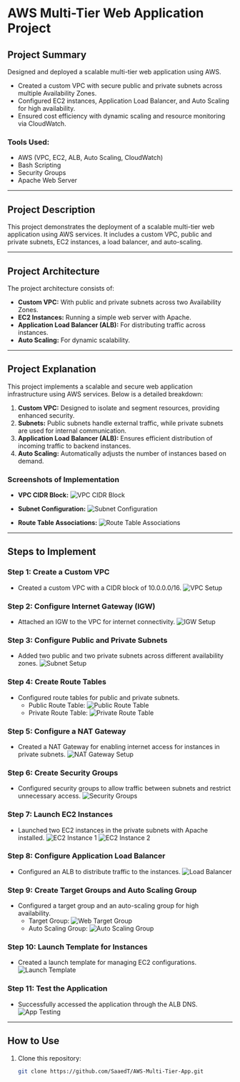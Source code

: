 # AWS Multi-Tier Web Application Project

## Project Summary
Designed and deployed a scalable multi-tier web application using AWS.  
- Created a custom VPC with secure public and private subnets across multiple Availability Zones.  
- Configured EC2 instances, Application Load Balancer, and Auto Scaling for high availability.  
- Ensured cost efficiency with dynamic scaling and resource monitoring via CloudWatch.  

### Tools Used:
- AWS (VPC, EC2, ALB, Auto Scaling, CloudWatch)
- Bash Scripting
- Security Groups
- Apache Web Server

---

## Project Description
This project demonstrates the deployment of a scalable multi-tier web application using AWS services. It includes a custom VPC, public and private subnets, EC2 instances, a load balancer, and auto-scaling.

---

## Project Architecture
The project architecture consists of:
- **Custom VPC:** With public and private subnets across two Availability Zones.
- **EC2 Instances:** Running a simple web server with Apache.
- **Application Load Balancer (ALB):** For distributing traffic across instances.
- **Auto Scaling:** For dynamic scalability.

---

## Project Explanation
This project implements a scalable and secure web application infrastructure using AWS services. Below is a detailed breakdown:

1. **Custom VPC:** Designed to isolate and segment resources, providing enhanced security.
2. **Subnets:** Public subnets handle external traffic, while private subnets are used for internal communication.
3. **Application Load Balancer (ALB):** Ensures efficient distribution of incoming traffic to backend instances.
4. **Auto Scaling:** Automatically adjusts the number of instances based on demand.

### Screenshots of Implementation

- **VPC CIDR Block:**
 ![VPC CIDR Block](CAPSTONE-PROJECT/P-1.png)

- **Subnet Configuration:**
 ![Subnet Configuration](CAPSTONE-PROJECT/P-2.png)

- **Route Table Associations:**
 ![Route Table Associations](CAPSTONE-PROJECT/P-3.png)

---

## Steps to Implement

### Step 1: Create a Custom VPC
- Created a custom VPC with a CIDR block of 10.0.0.0/16.
![VPC Setup](secreenshots/1-Create-VPC.png)

### Step 2: Configure Internet Gateway (IGW)
- Attached an IGW to the VPC for internet connectivity.
![IGW Setup](secreenshots/2-Create-IGW.png)

### Step 3: Configure Public and Private Subnets
- Added two public and two private subnets across different availability zones.
![Subnet Setup](secreenshots/3-Ctreate-Subnets.png)

### Step 4: Create Route Tables
- Configured route tables for public and private subnets.
  - Public Route Table:
  ![Public Route Table](secreenshots/5-Create-PU-Route-Rable.png)
  - Private Route Table:
  ![Private Route Table](secreenshots/5-Create-PR-Route-Table.png)

### Step 5: Configure a NAT Gateway
- Created a NAT Gateway for enabling internet access for instances in private subnets.
![NAT Gateway Setup](secreenshots/4-Create-NAT-GW.png)

### Step 6: Create Security Groups
- Configured security groups to allow traffic between subnets and restrict unnecessary access.
![Security Groups](secreenshots/6-Create-SGs.png)

### Step 7: Launch EC2 Instances
- Launched two EC2 instances in the private subnets with Apache installed.
![EC2 Instance 1](secreenshots/7-Launch-Instance-1.png)
![EC2 Instance 2](secreenshots/7-Launch-Instance-2.png)

### Step 8: Configure Application Load Balancer
- Configured an ALB to distribute traffic to the instances.
![Load Balancer](secreenshots/9-Create-ALB.png)

### Step 9: Create Target Groups and Auto Scaling Group
- Configured a target group and an auto-scaling group for high availability.
  - Target Group:
  ![Web Target Group](secreenshots/8-Create-WebTG.png)
  - Auto Scaling Group:
  ![Auto Scaling Group](secreenshots/11-Create-Auto-Scaling-Group.png)

### Step 10: Launch Template for Instances
- Created a launch template for managing EC2 configurations.
![Launch Template](secreenshots/10-Create-Launch-Template.png)

### Step 11: Test the Application
- Successfully accessed the application through the ALB DNS.
![App Testing](secreenshots/12-This-is-server-1-2.png)

---

## How to Use
1. Clone this repository:
   ```bash
   git clone https://github.com/SaaedT/AWS-Multi-Tier-App.git
   ```
